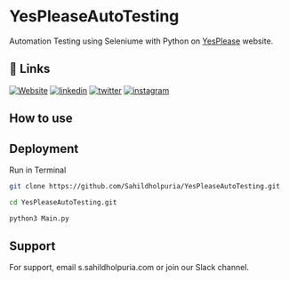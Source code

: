 
# YesPleaseAutoTesting

Automation Testing using Seleniume with Python on [YesPlease](https://yesplease.nl/) website.

## 🔗 Links
[![Website](https://img.shields.io/badge/my_portfolio-000?style=for-the-badge&logo=ko-fi&logoColor=white)](https://sahildholpuria.github.io)
[![linkedin](https://img.shields.io/badge/linkedin-0A66C2?style=for-the-badge&logo=linkedin&logoColor=white)](https://www.linkedin.com/)
[![twitter](https://img.shields.io/badge/twitter-1DA1F2?style=for-the-badge&logo=twitter&logoColor=white)](https://twitter.com/sahildholpuria1/)
[![instagram](https://img.shields.io/badge/instagram-1DA1F2?style=for-the-badge&logo=instagram&logoColor=white)](https://instagram.com/sahildholpuria)


## How to use



## Deployment

Run in Terminal

```bash
git clone https://github.com/Sahildholpuria/YesPleaseAutoTesting.git
```
```bash
cd YesPleaseAutoTesting.git 
```
```bash
python3 Main.py 
```


## Support

For support, email s.sahildholpuria.com or join our Slack channel.

